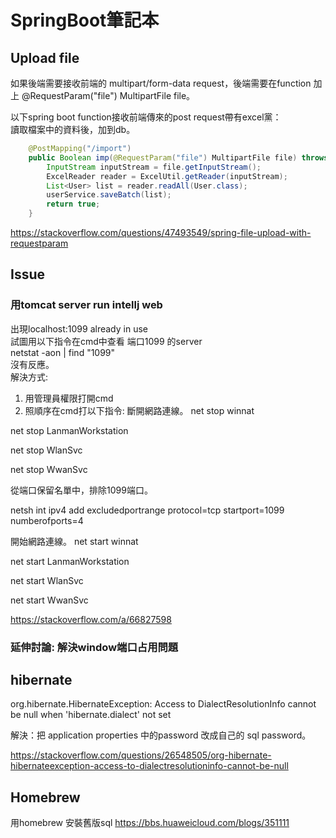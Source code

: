 # SpringBoot筆記本

## Upload file
如果後端需要接收前端的 multipart/form-data request，後端需要在function 加上 @RequestParam("file") MultipartFile file。    

以下spring boot function接收前端傳來的post request帶有excel黨：    
讀取檔案中的資料後，加到db。
```java
    @PostMapping("/import")
    public Boolean imp(@RequestParam("file") MultipartFile file) throws Exception {
        InputStream inputStream = file.getInputStream();
        ExcelReader reader = ExcelUtil.getReader(inputStream);
        List<User> list = reader.readAll(User.class);
        userService.saveBatch(list);
        return true;
    }
```
https://stackoverflow.com/questions/47493549/spring-file-upload-with-requestparam
## Issue
### 用tomcat server run intellj web
出現localhost:1099 already in use   
試圖用以下指令在cmd中查看 端口1099 的server   
netstat -aon | find "1099"    
沒有反應。     
解決方式:   
1. 用管理員權限打開cmd
2. 照順序在cmd打以下指令:
斷開網路連線。
net stop winnat

net stop LanmanWorkstation

net stop WlanSvc

net stop WwanSvc

從端口保留名單中，排除1099端口。    

netsh int ipv4 add excludedportrange protocol=tcp startport=1099 numberofports=4

開始網路連線。
net start winnat

net start LanmanWorkstation

net start WlanSvc

net start WwanSvc


https://stackoverflow.com/a/66827598

### 延伸討論: 解決window端口占用問題


## hibernate

org.hibernate.HibernateException: Access to DialectResolutionInfo cannot be null when 'hibernate.dialect' not set   

解決：把 application properties 中的password 改成自己的 sql password。    

https://stackoverflow.com/questions/26548505/org-hibernate-hibernateexception-access-to-dialectresolutioninfo-cannot-be-null    

## Homebrew
用homebrew 安裝舊版sql
https://bbs.huaweicloud.com/blogs/351111
